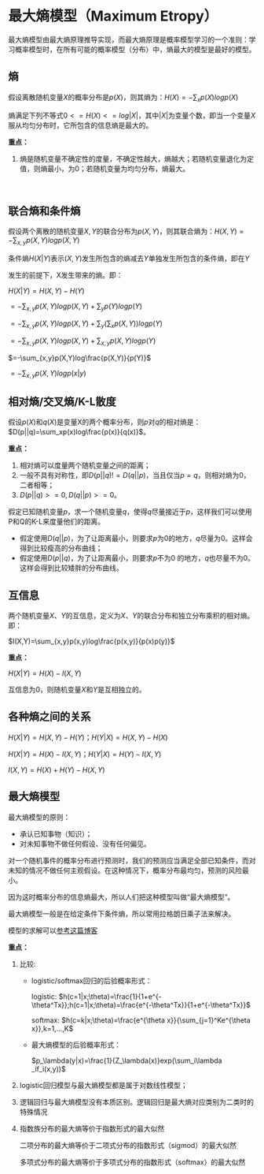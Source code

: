 # 最大熵模型（Maximum Etropy）

最大熵模型由最大熵原理推导实现，而最大熵原理是概率模型学习的一个准则：学习概率模型时，在所有可能的概率模型（分布）中，熵最大的模型是最好的模型。



## 熵

假设离散随机变量$X$的概率分布是$p(X)$，则其熵为：$H(X)=-\sum_x p(X)logp(X)$

熵满足下列不等式$0<=H(X)<=log|X|$，其中$|X|$为变量个数，即当一个变量$X$服从均匀分布时，它所包含的信息熵是最大的。

**重点：**

1. 熵是随机变量不确定性的度量，不确定性越大，熵越大；若随机变量退化为定值，则熵最小，为0；若随机变量为均匀分布，熵最大。

   ​



## 联合熵和条件熵

假设两个离散的随机变量$X,Y$的联合分布为$p(X,Y)$，则其联合熵为：$H(X,Y)=-\sum_{x,y}p(X,Y)logp(X,Y)$

条件熵$H(X|Y)$表示$(X,Y)$发生所包含的熵减去$Y$单独发生所包含的条件熵，即在$Y$

发生的前提下，X发生带来的熵。即：

$H(X|Y) = H(X,Y)-H(Y)$

$=-\sum_{x,y}p(X,Y)log p(X,Y)+\sum_yp(Y)log p(Y)$

$=-\sum_{x,y}p(X,Y)logp(X,Y)+\sum_y(\sum_xp(X,Y))logp(Y)$

$=-\sum_{x,y}p(X,Y)logp(X,Y)+\sum_{x,y}p(X,Y)logp(Y)$

$=-\sum_{x,y}p(X,Y)log\frac{p(X,Y)}{p(Y)}$

$=-\sum_{x,y}p(X,Y)logp(x|y)$



## 相对熵/交叉熵/K-L散度

假设$p(X)$和$q(X)$是变量X的两个概率分布，则$p$对$q$的相对熵是：$D(p||q)=\sum_xp(x)log\frac{p(x)}{q(x)}$。

**重点：**

1. 相对熵可以度量两个随机变量之间的距离；
2. 一般不具有对称性，即$D(p||q) != D(q||p)$，当且仅当$p=q$，则相对熵为0，二者相等；
3. $D(p||q) >=0, D(q||p)>=0$。

假定已知随机变量$p$，求一个随机变量$q$，使得$q$尽量接近于$p$，这样我们可以使用P和Q的K-L来度量他们的距离。

- 假定使用$D(q||p)$，为了让距离最小，则要求$p$为0的地方，$q$尽量为0。这样会得到比较瘦高的分布曲线；
- 假定使用$D(p || q)$，为了让距离最小，则要求$p$不为0 的地方，$q$也尽量不为0。这样会得到比较矮胖的分布曲线。

## 互信息

两个随机变量$X、Y$的互信息，定义为$X、Y$的联合分布和独立分布乘积的相对熵。即：

$I(X,Y)=\sum_{x,y}p(x,y)log\frac{p(x,y)}{p(x)p(y)}$

**重点：**

$H(X|Y)=H(X)-I(X,Y)$

互信息为0，则随机变量$X$和$Y$是互相独立的。



## 各种熵之间的关系

$H(X|Y) = H(X,Y)-H(Y)$；$H(Y|X) = H(X,Y)-H(X)$

$H(X|Y)=H(X)-I(X,Y)$；$H(Y|X)=H(Y)-I(X,Y)$

$I(X,Y)=H(X)+H(Y)-H(X,Y)$



## 最大熵模型

最大熵模型的原则：

- 承认已知事物（知识）；
- 对未知事物不做任何假设、没有任何偏见。

对一个随机事件的概率分布进行预测时，我们的预测应当满足全部已知条件，而对未知的情况不做任何主观假设。在这种情况下，概率分布最均匀，预测的风险最小。

因为这时概率分布的信息熵最大，所以人们把这种模型叫做“最大熵模型”。

最大熵模型一般是在给定条件下条件熵，所以常用拉格朗日乘子法来解决。

模型的求解可以[参考这篇博客](http://blog.csdn.net/itplus/article/details/26550201)

**重点：**

1. 比较:

   - logistic/softmax回归的后验概率形式：

     logistic:   $h(c=1|x;\theta)=\frac{1}{1+e^{-\theta^Tx}};h(c=1|x;\theta)=\frac{e^{-\theta^Tx}}{1+e^{-\theta^Tx}}$

     softmax: $h(c=k|x;\theta)=\frac{e^{\theta x}}{\sum_{j=1}^Ke^{\theta x}},k=1,...,K$

   - 最大熵模型的后验概率形式：

     $p_\lambda(y|x)=\frac{1}{Z_\lambda(x)}exp(\sum_i\lambda _if_i(x,y))$


2. logistic回归模型与最大熵模型都是属于对数线性模型；

3. 逻辑回归与最大熵模型没有本质区别。逻辑回归是最大熵对应类别为二类时的特殊情况

4. 指数族分布的最大熵等价于指数形式的最大似然

   二项分布的最大熵等价于二项式分布的指数形式（sigmod）的最大似然

   多项式分布的最大熵等价于多项式分布的指数形式（softmax）的最大似然